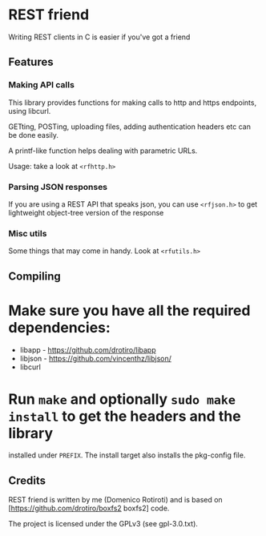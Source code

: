 # REST friend

Writing REST clients in C is easier if you've got a friend

## Features

### Making API calls

This library provides functions for making calls to http and https endpoints, using libcurl.

GETting, POSTing, uploading files, adding authentication headers etc can be done easily.

A printf-like function helps dealing with parametric URLs.

Usage: take a look at `<rfhttp.h>`

### Parsing JSON responses

If you are using a REST API that speaks json, you can use `<rfjson.h>` to get lightweight object-tree
version of the response

### Misc utils

Some things that may come in handy. Look at `<rfutils.h>`

## Compiling

# Make sure you have all the required dependencies:
 * libapp  - https://github.com/drotiro/libapp
 * libjson - https://github.com/vincenthz/libjson/
 * libcurl
# Run `make` and optionally `sudo make install` to get the headers and the library
installed under `PREFIX`. The install target also installs the pkg-config file.

## Credits

REST friend is written by me (Domenico Rotiroti) and is based on
[https://github.com/drotiro/boxfs2 boxfs2] code.

The project is licensed under the GPLv3 (see gpl-3.0.txt).

